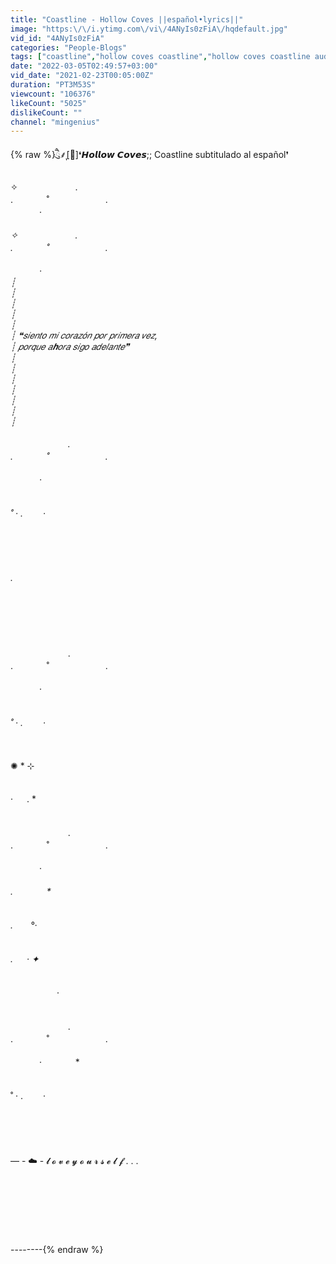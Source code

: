 ```yaml
---
title: "Coastline - Hollow Coves ||español•lyrics||"
image: "https:\/\/i.ytimg.com\/vi\/4ANyIs0zFiA\/hqdefault.jpg"
vid_id: "4ANyIs0zFiA"
categories: "People-Blogs"
tags: ["coastline","hollow coves coastline","hollow coves coastline audio"]
date: "2022-03-05T02:49:57+03:00"
vid_date: "2021-02-23T00:05:00Z"
duration: "PT3M53S"
viewcount: "106376"
likeCount: "5025"
dislikeCount: ""
channel: "mingenius"
---
```

{% raw %}ཻུ⸙͎[🦋]❛𝙃𝙤𝙡𝙡𝙤𝙬 𝘾𝙤𝙫𝙚𝙨;; Coastline subtitulado al español❜<br /><br />✧　　 　　　　 .    <br />.   　　    　 ˚  　 　　 　 　 . 　<br />  　　　   · 　 　　  *<br /><br />✧　　 　　　　 .    <br />.   　　    　 ˚  　 　　 　 　 . 　<br /><br />  　　　   · 　 　　  *<br />┊<br />┊<br />┊      <br />┊                 <br />┊                  <br />┊                       ❝𝑠𝑖𝑒𝑛𝑡𝑜 𝑚𝑖 𝑐𝑜𝑟𝑎𝑧𝑜́𝑛 𝑝𝑜𝑟 𝑝𝑟𝑖𝑚𝑒𝑟𝑎 𝑣𝑒𝑧,<br />┊                               𝑝𝑜𝑟𝑞𝑢𝑒 𝑎𝒉𝑜𝑟𝑎 𝑠𝑖𝑔𝑜 𝑎𝑑𝑒𝑙𝑎𝑛𝑡𝑒❞ <br />┊        <br />┊                                                                                 <br />┊                                   <br />┊                                 <br />┊         <br />┊                            <br />┊<br /><br />* 　　 　　　　 .    <br />.   　　    　 ˚  　 　　 　 　 . 　<br /><br />  　　　   · 　 　　  *<br /><br /><br />˚ · .　　 · <br /><br /><br />*<br /><br /><br />.<br /><br /><br /><br /><br />* <br /><br />　　 　　　　 .    <br />.   　　    　 ˚  　 　　 　 　 . 　<br /><br />  　　　   · 　 　　  *<br /><br /><br />˚ · .　　 · <br /><br /><br />*<br />✺ * ⊹ <br /><br /><br />· 　 . * 　 　<br /><br /><br />　　 　　　　 .    <br />.   　　    　 ˚  　 　　 　 　 . 　<br /><br />  　　　   · 　 　　  *<br /><br />. 　　 　 * <br /><br /><br />.　　°·　<br /><br /><br />. 　 · ✦ <br /><br /><br />* 　　　　　 ·<br />   <br /><br />　　 　　　　 .    <br />.   　　    　 ˚  　 　　 　 　 . 　<br /><br />  　　　   · 　 　　  *<br /><br /><br />˚ · .　　 · <br /><br /><br /><br /><br /><br />                 — - ☁️ - 𝓵 𝓸 𝓿 𝓮 𝔂 𝓸 𝓾 𝓻 𝓼 𝓮 𝓵 𝓯 . . .<br /><br /><br /><br /><br /><br /><br /><br />--------{% endraw %}
